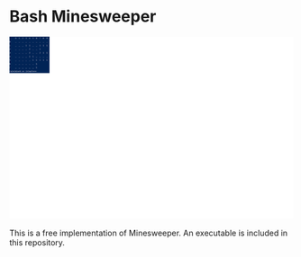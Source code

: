 # Bash Minesweeper

![Screenshot](screenshot.png)

This is a free implementation of Minesweeper.
An executable is included in this repository.
